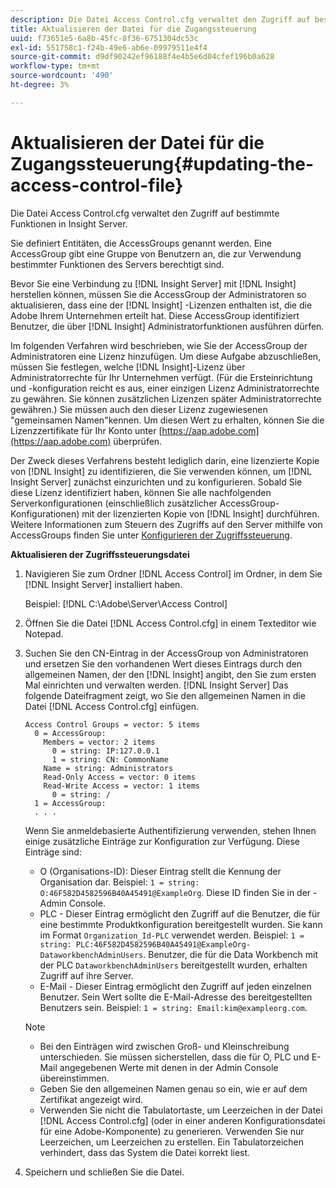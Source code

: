 ```yaml
---
description: Die Datei Access Control.cfg verwaltet den Zugriff auf bestimmte Funktionen in Insight Server.
title: Aktualisieren der Datei für die Zugangssteuerung
uuid: f73651e5-6a8b-45fc-8f36-6751304dc53c
exl-id: 551758c1-f24b-49e6-ab6e-09979511e4f4
source-git-commit: d9df90242ef96188f4e4b5e6d04cfef196b0a628
workflow-type: tm+mt
source-wordcount: '490'
ht-degree: 3%

---
```


# Aktualisieren der Datei für die Zugangssteuerung{#updating-the-access-control-file}

Die Datei Access Control.cfg verwaltet den Zugriff auf bestimmte Funktionen in Insight Server.

Sie definiert Entitäten, die AccessGroups genannt werden. Eine AccessGroup gibt eine Gruppe von Benutzern an, die zur Verwendung bestimmter Funktionen des Servers berechtigt sind.

Bevor Sie eine Verbindung zu [!DNL Insight Server] mit [!DNL Insight] herstellen können, müssen Sie die AccessGroup der Administratoren so aktualisieren, dass eine der [!DNL Insight] -Lizenzen enthalten ist, die die Adobe Ihrem Unternehmen erteilt hat. Diese AccessGroup identifiziert Benutzer, die über [!DNL Insight] Administratorfunktionen ausführen dürfen.

Im folgenden Verfahren wird beschrieben, wie Sie der AccessGroup der Administratoren eine Lizenz hinzufügen. Um diese Aufgabe abzuschließen, müssen Sie festlegen, welche [!DNL Insight]-Lizenz über Administratorrechte für Ihr Unternehmen verfügt. (Für die Ersteinrichtung und -konfiguration reicht es aus, einer einzigen Lizenz Administratorrechte zu gewähren. Sie können zusätzlichen Lizenzen später Administratorrechte gewähren.) Sie müssen auch den dieser Lizenz zugewiesenen &quot;gemeinsamen Namen&quot;kennen. Um diesen Wert zu erhalten, können Sie die Lizenzzertifikate für Ihr Konto unter [https://aap.adobe.com](https://aap.adobe.com) überprüfen.

Der Zweck dieses Verfahrens besteht lediglich darin, eine lizenzierte Kopie von [!DNL Insight] zu identifizieren, die Sie verwenden können, um [!DNL Insight Server] zunächst einzurichten und zu konfigurieren. Sobald Sie diese Lizenz identifiziert haben, können Sie alle nachfolgenden Serverkonfigurationen (einschließlich zusätzlicher AccessGroup-Konfigurationen) mit der lizenzierten Kopie von [!DNL Insight] durchführen. Weitere Informationen zum Steuern des Zugriffs auf den Server mithilfe von AccessGroups finden Sie unter [Konfigurieren der Zugriffssteuerung](../../../../home/c-inst-svr/c-admin-inst-svr/c-config-acs-ctrl/c-config-acs-ctrl.md#concept-ac385e870dbe4b57a72bf7266b60f93d).

**Aktualisieren der Zugriffssteuerungsdatei**

1. Navigieren Sie zum Ordner [!DNL Access Control] im Ordner, in dem Sie [!DNL Insight Server] installiert haben.

   Beispiel: [!DNL C:\Adobe\Server\Access Control]

1. Öffnen Sie die Datei [!DNL Access Control.cfg] in einem Texteditor wie Notepad.
1. Suchen Sie den CN-Eintrag in der AccessGroup von Administratoren und ersetzen Sie den vorhandenen Wert dieses Eintrags durch den allgemeinen Namen, der den [!DNL Insight] angibt, den Sie zum ersten Mal einrichten und verwalten werden. [!DNL Insight Server] Das folgende Dateifragment zeigt, wo Sie den allgemeinen Namen in die Datei [!DNL Access Control.cfg] einfügen.

   ```
   Access Control Groups = vector: 5 items 
     0 = AccessGroup: 
       Members = vector: 2 items 
         0 = string: IP:127.0.0.1 
         1 = string: CN: CommonName 
       Name = string: Administrators 
       Read-Only Access = vector: 0 items 
       Read-Write Access = vector: 1 items 
         0 = string: / 
     1 = AccessGroup: 
     . . . 
   ```

   Wenn Sie anmeldebasierte Authentifizierung verwenden, stehen Ihnen einige zusätzliche Einträge zur Konfiguration zur Verfügung. Diese Einträge sind:

   * O (Organisations-ID): Dieser Eintrag stellt die Kennung der Organisation dar. Beispiel: `1 = string: O:46F582D4582596B40A45491@ExampleOrg`. Diese ID finden Sie in der -Admin Console.
   * PLC - Dieser Eintrag ermöglicht den Zugriff auf die Benutzer, die für eine bestimmte Produktkonfiguration bereitgestellt wurden. Sie kann im Format `Organization_Id-PLC` verwendet werden. Beispiel: `1 = string: PLC:46F582D4582596B40A45491@ExampleOrg-DataworkbenchAdminUsers`. Benutzer, die für die Data Workbench mit der PLC `DataworkbenchAdminUsers` bereitgestellt wurden, erhalten Zugriff auf ihre Server.
   * E-Mail - Dieser Eintrag ermöglicht den Zugriff auf jeden einzelnen Benutzer. Sein Wert sollte die E-Mail-Adresse des bereitgestellten Benutzers sein. Beispiel: `1 = string: Email:kim@exampleorg.com`.

   >[!NOTE]
   >
   >
   >    
   >    
   >    * Bei den Einträgen wird zwischen Groß- und Kleinschreibung unterschieden. Sie müssen sicherstellen, dass die für O, PLC und E-Mail angegebenen Werte mit denen in der Admin Console übereinstimmen.
   >    * Geben Sie den allgemeinen Namen genau so ein, wie er auf dem Zertifikat angezeigt wird.
   >    * Verwenden Sie nicht die Tabulatortaste, um Leerzeichen in der Datei [!DNL Access Control.cfg] (oder in einer anderen Konfigurationsdatei für eine Adobe-Komponente) zu generieren. Verwenden Sie nur Leerzeichen, um Leerzeichen zu erstellen. Ein Tabulatorzeichen verhindert, dass das System die Datei korrekt liest.


1. Speichern und schließen Sie die Datei.
